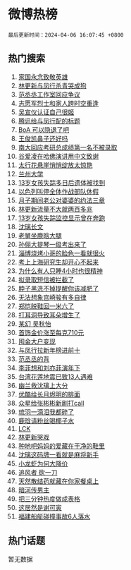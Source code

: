 # 微博热榜

`最后更新时间：2024-04-06 16:07:45 +0800`

## 热门搜索

1. [家国永念致敬英雄](https://m.weibo.cn/search?containerid=100103type%3D1%26t%3D10%26q%3D%23%E5%AE%B6%E5%9B%BD%E6%B0%B8%E5%BF%B5%E8%87%B4%E6%95%AC%E8%8B%B1%E9%9B%84%23&stream_entry_id=51&isnewpage=1&extparam=seat%3D1%26pos%3D0%26cate%3D10103%26q%3D%2523%25E5%25AE%25B6%25E5%259B%25BD%25E6%25B0%25B8%25E5%25BF%25B5%25E8%2587%25B4%25E6%2595%25AC%25E8%258B%25B1%25E9%259B%2584%2523%26dgr%3D0%26c_type%3D51%26filter_type%3Drealtimehot%26stream_entry_id%3D51%26display_time%3D1712390864%26pre_seqid%3D171239086417203012157)
1. [林更新与凤行杀青哭成狗](https://m.weibo.cn/search?containerid=100103type%3D1%26t%3D10%26q%3D%23%E6%9E%97%E6%9B%B4%E6%96%B0%E4%B8%8E%E5%87%A4%E8%A1%8C%E6%9D%80%E9%9D%92%E5%93%AD%E6%88%90%E7%8B%97%23&stream_entry_id=31&isnewpage=1&extparam=seat%3D1%26pos%3D0%26flag%3D1%26band_rank%3D1%26realpos%3D1%26dgr%3D0%26filter_type%3Drealtimehot%26c_type%3D31%26stream_entry_id%3D31%26cate%3D5001%26q%3D%2523%25E6%259E%2597%25E6%259B%25B4%25E6%2596%25B0%25E4%25B8%258E%25E5%2587%25A4%25E8%25A1%258C%25E6%259D%2580%25E9%259D%2592%25E5%2593%25AD%25E6%2588%2590%25E7%258B%2597%2523%26lcate%3D5001%26display_time%3D1712390864%26pre_seqid%3D171239086417203012157)
1. [范丞丞工作室回应争议](https://m.weibo.cn/search?containerid=100103type%3D1%26t%3D10%26q%3D%E8%8C%83%E4%B8%9E%E4%B8%9E%E5%B7%A5%E4%BD%9C%E5%AE%A4%E5%9B%9E%E5%BA%94%E4%BA%89%E8%AE%AE&stream_entry_id=31&isnewpage=1&extparam=seat%3D1%26pos%3D1%26flag%3D1%26band_rank%3D2%26realpos%3D2%26dgr%3D0%26filter_type%3Drealtimehot%26c_type%3D31%26stream_entry_id%3D31%26cate%3D5001%26q%3D%25E8%258C%2583%25E4%25B8%259E%25E4%25B8%259E%25E5%25B7%25A5%25E4%25BD%259C%25E5%25AE%25A4%25E5%259B%259E%25E5%25BA%2594%25E4%25BA%2589%25E8%25AE%25AE%26lcate%3D5001%26display_time%3D1712390864%26pre_seqid%3D171239086417203012157)
1. [志愿军烈士和家人跨时空重逢](https://m.weibo.cn/search?containerid=100103type%3D1%26t%3D10%26q%3D%23%E5%BF%97%E6%84%BF%E5%86%9B%E7%83%88%E5%A3%AB%E5%92%8C%E5%AE%B6%E4%BA%BA%E8%B7%A8%E6%97%B6%E7%A9%BA%E9%87%8D%E9%80%A2%23&stream_entry_id=31&isnewpage=1&extparam=seat%3D1%26pos%3D2%26flag%3D0%26band_rank%3D3%26realpos%3D3%26dgr%3D0%26filter_type%3Drealtimehot%26c_type%3D31%26stream_entry_id%3D31%26cate%3D5001%26q%3D%2523%25E5%25BF%2597%25E6%2584%25BF%25E5%2586%259B%25E7%2583%2588%25E5%25A3%25AB%25E5%2592%258C%25E5%25AE%25B6%25E4%25BA%25BA%25E8%25B7%25A8%25E6%2597%25B6%25E7%25A9%25BA%25E9%2587%258D%25E9%2580%25A2%2523%26lcate%3D5001%26display_time%3D1712390864%26pre_seqid%3D171239086417203012157)
1. [吴宣仪认证自己很姬](https://m.weibo.cn/search?containerid=100103type%3D1%26t%3D10%26q%3D%E5%90%B4%E5%AE%A3%E4%BB%AA%E8%AE%A4%E8%AF%81%E8%87%AA%E5%B7%B1%E5%BE%88%E5%A7%AC&stream_entry_id=31&isnewpage=1&extparam=seat%3D1%26pos%3D3%26flag%3D2%26band_rank%3D4%26realpos%3D4%26dgr%3D0%26filter_type%3Drealtimehot%26c_type%3D31%26stream_entry_id%3D31%26cate%3D5001%26q%3D%25E5%2590%25B4%25E5%25AE%25A3%25E4%25BB%25AA%25E8%25AE%25A4%25E8%25AF%2581%25E8%2587%25AA%25E5%25B7%25B1%25E5%25BE%2588%25E5%25A7%25AC%26lcate%3D5001%26display_time%3D1712390864%26pre_seqid%3D171239086417203012157)
1. [腾讯给与凤行配的标题](https://m.weibo.cn/search?containerid=100103type%3D1%26t%3D10%26q%3D%23%E8%85%BE%E8%AE%AF%E7%BB%99%E4%B8%8E%E5%87%A4%E8%A1%8C%E9%85%8D%E7%9A%84%E6%A0%87%E9%A2%98%23&stream_entry_id=31&isnewpage=1&extparam=seat%3D1%26pos%3D4%26flag%3D0%26band_rank%3D5%26realpos%3D5%26dgr%3D0%26filter_type%3Drealtimehot%26c_type%3D31%26stream_entry_id%3D31%26cate%3D5001%26q%3D%2523%25E8%2585%25BE%25E8%25AE%25AF%25E7%25BB%2599%25E4%25B8%258E%25E5%2587%25A4%25E8%25A1%258C%25E9%2585%258D%25E7%259A%2584%25E6%25A0%2587%25E9%25A2%2598%2523%26lcate%3D5001%26display_time%3D1712390864%26pre_seqid%3D171239086417203012157)
1. [BoA 可以隐退了吧](https://m.weibo.cn/search?containerid=100103type%3D1%26t%3D10%26q%3DBoA+%E5%8F%AF%E4%BB%A5%E9%9A%90%E9%80%80%E4%BA%86%E5%90%A7&stream_entry_id=31&isnewpage=1&extparam=seat%3D1%26pos%3D5%26flag%3D0%26band_rank%3D6%26realpos%3D6%26dgr%3D0%26filter_type%3Drealtimehot%26c_type%3D31%26stream_entry_id%3D31%26cate%3D5001%26q%3DBoA%2520%25E5%258F%25AF%25E4%25BB%25A5%25E9%259A%2590%25E9%2580%2580%25E4%25BA%2586%25E5%2590%25A7%26lcate%3D5001%26display_time%3D1712390864%26pre_seqid%3D171239086417203012157)
1. [王俊凯鼻子还好吗](https://m.weibo.cn/search?containerid=100103type%3D1%26t%3D10%26q%3D%23%E7%8E%8B%E4%BF%8A%E5%87%AF%E9%BC%BB%E5%AD%90%E8%BF%98%E5%A5%BD%E5%90%97%23&stream_entry_id=31&isnewpage=1&extparam=seat%3D1%26pos%3D6%26flag%3D1%26band_rank%3D7%26realpos%3D7%26dgr%3D0%26filter_type%3Drealtimehot%26c_type%3D31%26stream_entry_id%3D31%26cate%3D5001%26q%3D%2523%25E7%258E%258B%25E4%25BF%258A%25E5%2587%25AF%25E9%25BC%25BB%25E5%25AD%2590%25E8%25BF%2598%25E5%25A5%25BD%25E5%2590%2597%2523%26lcate%3D5001%26display_time%3D1712390864%26pre_seqid%3D171239086417203012157)
1. [南大回应考研总成绩第一名不被录取](https://m.weibo.cn/search?containerid=100103type%3D1%26t%3D10%26q%3D%23%E5%8D%97%E5%A4%A7%E5%9B%9E%E5%BA%94%E8%80%83%E7%A0%94%E6%80%BB%E6%88%90%E7%BB%A9%E7%AC%AC%E4%B8%80%E5%90%8D%E4%B8%8D%E8%A2%AB%E5%BD%95%E5%8F%96%23&stream_entry_id=31&isnewpage=1&extparam=seat%3D1%26pos%3D7%26flag%3D2%26band_rank%3D8%26realpos%3D8%26dgr%3D0%26filter_type%3Drealtimehot%26c_type%3D31%26stream_entry_id%3D31%26cate%3D5001%26q%3D%2523%25E5%258D%2597%25E5%25A4%25A7%25E5%259B%259E%25E5%25BA%2594%25E8%2580%2583%25E7%25A0%2594%25E6%2580%25BB%25E6%2588%2590%25E7%25BB%25A9%25E7%25AC%25AC%25E4%25B8%2580%25E5%2590%258D%25E4%25B8%258D%25E8%25A2%25AB%25E5%25BD%2595%25E5%258F%2596%2523%26lcate%3D5001%26display_time%3D1712390864%26pre_seqid%3D171239086417203012157)
1. [谷爱凌在哈佛演讲用中文致谢](https://m.weibo.cn/search?containerid=100103type%3D1%26t%3D10%26q%3D%23%E8%B0%B7%E7%88%B1%E5%87%8C%E5%9C%A8%E5%93%88%E4%BD%9B%E6%BC%94%E8%AE%B2%E7%94%A8%E4%B8%AD%E6%96%87%E8%87%B4%E8%B0%A2%23&stream_entry_id=31&isnewpage=1&extparam=seat%3D1%26pos%3D8%26flag%3D0%26band_rank%3D9%26realpos%3D9%26dgr%3D0%26filter_type%3Drealtimehot%26c_type%3D31%26stream_entry_id%3D31%26cate%3D5001%26q%3D%2523%25E8%25B0%25B7%25E7%2588%25B1%25E5%2587%258C%25E5%259C%25A8%25E5%2593%2588%25E4%25BD%259B%25E6%25BC%2594%25E8%25AE%25B2%25E7%2594%25A8%25E4%25B8%25AD%25E6%2596%2587%25E8%2587%25B4%25E8%25B0%25A2%2523%26lcate%3D5001%26display_time%3D1712390864%26pre_seqid%3D171239086417203012157)
1. [太行花悬崖悄悄绽放太惊艳](https://m.weibo.cn/search?containerid=100103type%3D1%26t%3D10%26q%3D%23%E5%A4%AA%E8%A1%8C%E8%8A%B1%E6%82%AC%E5%B4%96%E6%82%84%E6%82%84%E7%BB%BD%E6%94%BE%E5%A4%AA%E6%83%8A%E8%89%B3%23&stream_entry_id=31&isnewpage=1&extparam=seat%3D1%26pos%3D9%26flag%3D32768%26band_rank%3D10%26realpos%3D10%26dgr%3D0%26filter_type%3Drealtimehot%26c_type%3D31%26stream_entry_id%3D31%26cate%3D5001%26q%3D%2523%25E5%25A4%25AA%25E8%25A1%258C%25E8%258A%25B1%25E6%2582%25AC%25E5%25B4%2596%25E6%2582%2584%25E6%2582%2584%25E7%25BB%25BD%25E6%2594%25BE%25E5%25A4%25AA%25E6%2583%258A%25E8%2589%25B3%2523%26lcate%3D5001%26display_time%3D1712390864%26pre_seqid%3D171239086417203012157)
1. [兰州大学](https://m.weibo.cn/search?containerid=100103type%3D1%26t%3D10%26q%3D%E5%85%B0%E5%B7%9E%E5%A4%A7%E5%AD%A6&stream_entry_id=31&isnewpage=1&extparam=seat%3D1%26pos%3D10%26flag%3D2%26band_rank%3D11%26realpos%3D11%26dgr%3D0%26filter_type%3Drealtimehot%26c_type%3D31%26stream_entry_id%3D31%26cate%3D5001%26q%3D%25E5%2585%25B0%25E5%25B7%259E%25E5%25A4%25A7%25E5%25AD%25A6%26lcate%3D5001%26display_time%3D1712390864%26pre_seqid%3D171239086417203012157)
1. [13岁女孩失踪多日后遗体被找到](https://m.weibo.cn/search?containerid=100103type%3D1%26t%3D10%26q%3D%2313%E5%B2%81%E5%A5%B3%E5%AD%A9%E5%A4%B1%E8%B8%AA%E5%A4%9A%E6%97%A5%E5%90%8E%E9%81%97%E4%BD%93%E8%A2%AB%E6%89%BE%E5%88%B0%23&stream_entry_id=31&isnewpage=1&extparam=seat%3D1%26pos%3D11%26flag%3D2%26band_rank%3D12%26realpos%3D12%26dgr%3D0%26filter_type%3Drealtimehot%26c_type%3D31%26stream_entry_id%3D31%26cate%3D5001%26q%3D%252313%25E5%25B2%2581%25E5%25A5%25B3%25E5%25AD%25A9%25E5%25A4%25B1%25E8%25B8%25AA%25E5%25A4%259A%25E6%2597%25A5%25E5%2590%258E%25E9%2581%2597%25E4%25BD%2593%25E8%25A2%25AB%25E6%2589%25BE%25E5%2588%25B0%2523%26lcate%3D5001%26display_time%3D1712390864%26pre_seqid%3D171239086417203012157)
1. [以色列叫停全体作战部队休假](https://m.weibo.cn/search?containerid=100103type%3D1%26t%3D10%26q%3D%23%E4%BB%A5%E8%89%B2%E5%88%97%E5%8F%AB%E5%81%9C%E5%85%A8%E4%BD%93%E4%BD%9C%E6%88%98%E9%83%A8%E9%98%9F%E4%BC%91%E5%81%87%23&stream_entry_id=31&isnewpage=1&extparam=seat%3D1%26pos%3D12%26flag%3D0%26band_rank%3D13%26realpos%3D13%26dgr%3D0%26filter_type%3Drealtimehot%26c_type%3D31%26stream_entry_id%3D31%26cate%3D5001%26q%3D%2523%25E4%25BB%25A5%25E8%2589%25B2%25E5%2588%2597%25E5%258F%25AB%25E5%2581%259C%25E5%2585%25A8%25E4%25BD%2593%25E4%25BD%259C%25E6%2588%2598%25E9%2583%25A8%25E9%2598%259F%25E4%25BC%2591%25E5%2581%2587%2523%26lcate%3D5001%26display_time%3D1712390864%26pre_seqid%3D171239086417203012157)
1. [月子期间老公对婆婆的约法三章](https://m.weibo.cn/search?containerid=100103type%3D1%26t%3D10%26q%3D%23%E6%9C%88%E5%AD%90%E6%9C%9F%E9%97%B4%E8%80%81%E5%85%AC%E5%AF%B9%E5%A9%86%E5%A9%86%E7%9A%84%E7%BA%A6%E6%B3%95%E4%B8%89%E7%AB%A0%23&stream_entry_id=31&isnewpage=1&extparam=seat%3D1%26pos%3D13%26flag%3D1%26band_rank%3D14%26realpos%3D14%26dgr%3D0%26filter_type%3Drealtimehot%26c_type%3D31%26stream_entry_id%3D31%26cate%3D5001%26q%3D%2523%25E6%259C%2588%25E5%25AD%2590%25E6%259C%259F%25E9%2597%25B4%25E8%2580%2581%25E5%2585%25AC%25E5%25AF%25B9%25E5%25A9%2586%25E5%25A9%2586%25E7%259A%2584%25E7%25BA%25A6%25E6%25B3%2595%25E4%25B8%2589%25E7%25AB%25A0%2523%26lcate%3D5001%26display_time%3D1712390864%26pre_seqid%3D171239086417203012157)
1. [林更新流量不大就两百多兆](https://m.weibo.cn/search?containerid=100103type%3D1%26t%3D10%26q%3D%23%E6%9E%97%E6%9B%B4%E6%96%B0%E6%B5%81%E9%87%8F%E4%B8%8D%E5%A4%A7%E5%B0%B1%E4%B8%A4%E7%99%BE%E5%A4%9A%E5%85%86%23&stream_entry_id=31&isnewpage=1&extparam=seat%3D1%26pos%3D14%26flag%3D2%26band_rank%3D15%26realpos%3D15%26dgr%3D0%26filter_type%3Drealtimehot%26c_type%3D31%26stream_entry_id%3D31%26cate%3D5001%26q%3D%2523%25E6%259E%2597%25E6%259B%25B4%25E6%2596%25B0%25E6%25B5%2581%25E9%2587%258F%25E4%25B8%258D%25E5%25A4%25A7%25E5%25B0%25B1%25E4%25B8%25A4%25E7%2599%25BE%25E5%25A4%259A%25E5%2585%2586%2523%26lcate%3D5001%26display_time%3D1712390864%26pre_seqid%3D171239086417203012157)
1. [13岁女孩失踪监控显示曾在奔跑](https://m.weibo.cn/search?containerid=100103type%3D1%26t%3D10%26q%3D%2313%E5%B2%81%E5%A5%B3%E5%AD%A9%E5%A4%B1%E8%B8%AA%E7%9B%91%E6%8E%A7%E6%98%BE%E7%A4%BA%E6%9B%BE%E5%9C%A8%E5%A5%94%E8%B7%91%23&stream_entry_id=31&isnewpage=1&extparam=seat%3D1%26pos%3D15%26flag%3D1%26band_rank%3D16%26realpos%3D16%26dgr%3D0%26filter_type%3Drealtimehot%26c_type%3D31%26stream_entry_id%3D31%26cate%3D5001%26q%3D%252313%25E5%25B2%2581%25E5%25A5%25B3%25E5%25AD%25A9%25E5%25A4%25B1%25E8%25B8%25AA%25E7%259B%2591%25E6%258E%25A7%25E6%2598%25BE%25E7%25A4%25BA%25E6%259B%25BE%25E5%259C%25A8%25E5%25A5%2594%25E8%25B7%2591%2523%26lcate%3D5001%26display_time%3D1712390864%26pre_seqid%3D171239086417203012157)
1. [沈璃长文](https://m.weibo.cn/search?containerid=100103type%3D1%26t%3D10%26q%3D%23%E6%B2%88%E7%92%83%E9%95%BF%E6%96%87%23&stream_entry_id=31&isnewpage=1&extparam=seat%3D1%26pos%3D16%26flag%3D1%26band_rank%3D17%26realpos%3D17%26dgr%3D0%26filter_type%3Drealtimehot%26c_type%3D31%26stream_entry_id%3D31%26cate%3D5001%26q%3D%2523%25E6%25B2%2588%25E7%2592%2583%25E9%2595%25BF%25E6%2596%2587%2523%26lcate%3D5001%26display_time%3D1712390864%26pre_seqid%3D171239086417203012157)
1. [老舅坐鹿晗大腿](https://m.weibo.cn/search?containerid=100103type%3D1%26t%3D10%26q%3D%23%E8%80%81%E8%88%85%E5%9D%90%E9%B9%BF%E6%99%97%E5%A4%A7%E8%85%BF%23&stream_entry_id=31&isnewpage=1&extparam=seat%3D1%26pos%3D17%26flag%3D0%26band_rank%3D18%26realpos%3D18%26dgr%3D0%26filter_type%3Drealtimehot%26c_type%3D31%26stream_entry_id%3D31%26cate%3D5001%26q%3D%2523%25E8%2580%2581%25E8%2588%2585%25E5%259D%2590%25E9%25B9%25BF%25E6%2599%2597%25E5%25A4%25A7%25E8%2585%25BF%2523%26lcate%3D5001%26display_time%3D1712390864%26pre_seqid%3D171239086417203012157)
1. [孙俪大提琴一级考出来了](https://m.weibo.cn/search?containerid=100103type%3D1%26t%3D10%26q%3D%23%E5%AD%99%E4%BF%AA%E5%A4%A7%E6%8F%90%E7%90%B4%E4%B8%80%E7%BA%A7%E8%80%83%E5%87%BA%E6%9D%A5%E4%BA%86%23&stream_entry_id=31&isnewpage=1&extparam=seat%3D1%26pos%3D18%26flag%3D2%26band_rank%3D19%26realpos%3D19%26dgr%3D0%26filter_type%3Drealtimehot%26c_type%3D31%26stream_entry_id%3D31%26cate%3D5001%26q%3D%2523%25E5%25AD%2599%25E4%25BF%25AA%25E5%25A4%25A7%25E6%258F%2590%25E7%2590%25B4%25E4%25B8%2580%25E7%25BA%25A7%25E8%2580%2583%25E5%2587%25BA%25E6%259D%25A5%25E4%25BA%2586%2523%26lcate%3D5001%26display_time%3D1712390864%26pre_seqid%3D171239086417203012157)
1. [淄博烧烤小哥的脸色一看就很火](https://m.weibo.cn/search?containerid=100103type%3D1%26t%3D10%26q%3D%23%E6%B7%84%E5%8D%9A%E7%83%A7%E7%83%A4%E5%B0%8F%E5%93%A5%E7%9A%84%E8%84%B8%E8%89%B2%E4%B8%80%E7%9C%8B%E5%B0%B1%E5%BE%88%E7%81%AB%23&stream_entry_id=31&isnewpage=1&extparam=seat%3D1%26pos%3D19%26flag%3D0%26band_rank%3D20%26realpos%3D20%26dgr%3D0%26filter_type%3Drealtimehot%26c_type%3D31%26stream_entry_id%3D31%26cate%3D5001%26q%3D%2523%25E6%25B7%2584%25E5%258D%259A%25E7%2583%25A7%25E7%2583%25A4%25E5%25B0%258F%25E5%2593%25A5%25E7%259A%2584%25E8%2584%25B8%25E8%2589%25B2%25E4%25B8%2580%25E7%259C%258B%25E5%25B0%25B1%25E5%25BE%2588%25E7%2581%25AB%2523%26lcate%3D5001%26display_time%3D1712390864%26pre_seqid%3D171239086417203012157)
1. [考上上海研究生却开心不起来](https://m.weibo.cn/search?containerid=100103type%3D1%26t%3D10%26q%3D%23%E8%80%83%E4%B8%8A%E4%B8%8A%E6%B5%B7%E7%A0%94%E7%A9%B6%E7%94%9F%E5%8D%B4%E5%BC%80%E5%BF%83%E4%B8%8D%E8%B5%B7%E6%9D%A5%23&stream_entry_id=31&isnewpage=1&extparam=seat%3D1%26pos%3D20%26flag%3D1%26band_rank%3D21%26realpos%3D21%26dgr%3D0%26filter_type%3Drealtimehot%26c_type%3D31%26stream_entry_id%3D31%26cate%3D5001%26q%3D%2523%25E8%2580%2583%25E4%25B8%258A%25E4%25B8%258A%25E6%25B5%25B7%25E7%25A0%2594%25E7%25A9%25B6%25E7%2594%259F%25E5%258D%25B4%25E5%25BC%2580%25E5%25BF%2583%25E4%25B8%258D%25E8%25B5%25B7%25E6%259D%25A5%2523%26lcate%3D5001%26display_time%3D1712390864%26pre_seqid%3D171239086417203012157)
1. [为什么有人只睡4小时也很精神](https://m.weibo.cn/search?containerid=100103type%3D1%26t%3D10%26q%3D%E4%B8%BA%E4%BB%80%E4%B9%88%E6%9C%89%E4%BA%BA%E5%8F%AA%E7%9D%A14%E5%B0%8F%E6%97%B6%E4%B9%9F%E5%BE%88%E7%B2%BE%E7%A5%9E&stream_entry_id=31&isnewpage=1&extparam=seat%3D1%26pos%3D21%26flag%3D1%26band_rank%3D22%26realpos%3D22%26dgr%3D0%26filter_type%3Drealtimehot%26c_type%3D31%26stream_entry_id%3D31%26cate%3D5001%26q%3D%25E4%25B8%25BA%25E4%25BB%2580%25E4%25B9%2588%25E6%259C%2589%25E4%25BA%25BA%25E5%258F%25AA%25E7%259D%25A14%25E5%25B0%258F%25E6%2597%25B6%25E4%25B9%259F%25E5%25BE%2588%25E7%25B2%25BE%25E7%25A5%259E%26lcate%3D5001%26display_time%3D1712390864%26pre_seqid%3D171239086417203012157)
1. [拟录取短信被拦截了](https://m.weibo.cn/search?containerid=100103type%3D1%26t%3D10%26q%3D%23%E6%8B%9F%E5%BD%95%E5%8F%96%E7%9F%AD%E4%BF%A1%E8%A2%AB%E6%8B%A6%E6%88%AA%E4%BA%86%23&stream_entry_id=31&isnewpage=1&extparam=seat%3D1%26pos%3D22%26flag%3D0%26band_rank%3D23%26realpos%3D23%26dgr%3D0%26filter_type%3Drealtimehot%26c_type%3D31%26stream_entry_id%3D31%26cate%3D5001%26q%3D%2523%25E6%258B%259F%25E5%25BD%2595%25E5%258F%2596%25E7%259F%25AD%25E4%25BF%25A1%25E8%25A2%25AB%25E6%258B%25A6%25E6%2588%25AA%25E4%25BA%2586%2523%26lcate%3D5001%26display_time%3D1712390864%26pre_seqid%3D171239086417203012157)
1. [脖子黑洗不掉提醒你该减肥了](https://m.weibo.cn/search?containerid=100103type%3D1%26t%3D10%26q%3D%23%E8%84%96%E5%AD%90%E9%BB%91%E6%B4%97%E4%B8%8D%E6%8E%89%E6%8F%90%E9%86%92%E4%BD%A0%E8%AF%A5%E5%87%8F%E8%82%A5%E4%BA%86%23&stream_entry_id=31&isnewpage=1&extparam=seat%3D1%26pos%3D23%26flag%3D1%26band_rank%3D24%26realpos%3D24%26dgr%3D0%26filter_type%3Drealtimehot%26c_type%3D31%26stream_entry_id%3D31%26cate%3D5001%26q%3D%2523%25E8%2584%2596%25E5%25AD%2590%25E9%25BB%2591%25E6%25B4%2597%25E4%25B8%258D%25E6%258E%2589%25E6%258F%2590%25E9%2586%2592%25E4%25BD%25A0%25E8%25AF%25A5%25E5%2587%258F%25E8%2582%25A5%25E4%25BA%2586%2523%26lcate%3D5001%26display_time%3D1712390864%26pre_seqid%3D171239086417203012157)
1. [无法想象宫崎骏有多自律](https://m.weibo.cn/search?containerid=100103type%3D1%26t%3D10%26q%3D%23%E6%97%A0%E6%B3%95%E6%83%B3%E8%B1%A1%E5%AE%AB%E5%B4%8E%E9%AA%8F%E6%9C%89%E5%A4%9A%E8%87%AA%E5%BE%8B%23&stream_entry_id=31&isnewpage=1&extparam=seat%3D1%26pos%3D24%26flag%3D1%26band_rank%3D25%26realpos%3D25%26dgr%3D0%26filter_type%3Drealtimehot%26c_type%3D31%26stream_entry_id%3D31%26cate%3D5001%26q%3D%2523%25E6%2597%25A0%25E6%25B3%2595%25E6%2583%25B3%25E8%25B1%25A1%25E5%25AE%25AB%25E5%25B4%258E%25E9%25AA%258F%25E6%259C%2589%25E5%25A4%259A%25E8%2587%25AA%25E5%25BE%258B%2523%26lcate%3D5001%26display_time%3D1712390864%26pre_seqid%3D171239086417203012157)
1. [郑恺脱鞋回一米六了](https://m.weibo.cn/search?containerid=100103type%3D1%26t%3D10%26q%3D%23%E9%83%91%E6%81%BA%E8%84%B1%E9%9E%8B%E5%9B%9E%E4%B8%80%E7%B1%B3%E5%85%AD%E4%BA%86%23&stream_entry_id=31&isnewpage=1&extparam=seat%3D1%26pos%3D25%26flag%3D1%26band_rank%3D26%26realpos%3D26%26dgr%3D0%26filter_type%3Drealtimehot%26c_type%3D31%26stream_entry_id%3D31%26cate%3D5001%26q%3D%2523%25E9%2583%2591%25E6%2581%25BA%25E8%2584%25B1%25E9%259E%258B%25E5%259B%259E%25E4%25B8%2580%25E7%25B1%25B3%25E5%2585%25AD%25E4%25BA%2586%2523%26lcate%3D5001%26display_time%3D1712390864%26pre_seqid%3D171239086417203012157)
1. [打耳洞导致耳朵增生了](https://m.weibo.cn/search?containerid=100103type%3D1%26t%3D10%26q%3D%E6%89%93%E8%80%B3%E6%B4%9E%E5%AF%BC%E8%87%B4%E8%80%B3%E6%9C%B5%E5%A2%9E%E7%94%9F%E4%BA%86&stream_entry_id=31&isnewpage=1&extparam=seat%3D1%26pos%3D26%26flag%3D0%26band_rank%3D27%26realpos%3D27%26dgr%3D0%26filter_type%3Drealtimehot%26c_type%3D31%26stream_entry_id%3D31%26cate%3D5001%26q%3D%25E6%2589%2593%25E8%2580%25B3%25E6%25B4%259E%25E5%25AF%25BC%25E8%2587%25B4%25E8%2580%25B3%25E6%259C%25B5%25E5%25A2%259E%25E7%2594%259F%25E4%25BA%2586%26lcate%3D5001%26display_time%3D1712390864%26pre_seqid%3D171239086417203012157)
1. [某幻 吴秋怡](https://m.weibo.cn/search?containerid=100103type%3D1%26t%3D10%26q%3D%E6%9F%90%E5%B9%BB+%E5%90%B4%E7%A7%8B%E6%80%A1&stream_entry_id=31&isnewpage=1&extparam=seat%3D1%26pos%3D27%26flag%3D0%26band_rank%3D28%26realpos%3D28%26dgr%3D0%26filter_type%3Drealtimehot%26c_type%3D31%26stream_entry_id%3D31%26cate%3D5001%26q%3D%25E6%259F%2590%25E5%25B9%25BB%2520%25E5%2590%25B4%25E7%25A7%258B%25E6%2580%25A1%26lcate%3D5001%26display_time%3D1712390864%26pre_seqid%3D171239086417203012157)
1. [首饰金价涨至每克710元](https://m.weibo.cn/search?containerid=100103type%3D1%26t%3D10%26q%3D%23%E9%A6%96%E9%A5%B0%E9%87%91%E4%BB%B7%E6%B6%A8%E8%87%B3%E6%AF%8F%E5%85%8B710%E5%85%83%23&stream_entry_id=31&isnewpage=1&extparam=seat%3D1%26pos%3D28%26flag%3D0%26band_rank%3D29%26realpos%3D29%26dgr%3D0%26filter_type%3Drealtimehot%26c_type%3D31%26stream_entry_id%3D31%26cate%3D5001%26q%3D%2523%25E9%25A6%2596%25E9%25A5%25B0%25E9%2587%2591%25E4%25BB%25B7%25E6%25B6%25A8%25E8%2587%25B3%25E6%25AF%258F%25E5%2585%258B710%25E5%2585%2583%2523%26lcate%3D5001%26display_time%3D1712390864%26pre_seqid%3D171239086417203012157)
1. [囤金大户变现](https://m.weibo.cn/search?containerid=100103type%3D1%26t%3D10%26q%3D%23%E5%9B%A4%E9%87%91%E5%A4%A7%E6%88%B7%E5%8F%98%E7%8E%B0%23&stream_entry_id=31&isnewpage=1&extparam=seat%3D1%26pos%3D29%26flag%3D0%26band_rank%3D30%26realpos%3D30%26dgr%3D0%26filter_type%3Drealtimehot%26c_type%3D31%26stream_entry_id%3D31%26cate%3D5001%26q%3D%2523%25E5%259B%25A4%25E9%2587%2591%25E5%25A4%25A7%25E6%2588%25B7%25E5%258F%2598%25E7%258E%25B0%2523%26lcate%3D5001%26display_time%3D1712390864%26pre_seqid%3D171239086417203012157)
1. [与凤行拉新年榜进前十](https://m.weibo.cn/search?containerid=100103type%3D1%26t%3D10%26q%3D%23%E4%B8%8E%E5%87%A4%E8%A1%8C%E6%8B%89%E6%96%B0%E5%B9%B4%E6%A6%9C%E8%BF%9B%E5%89%8D%E5%8D%81%23&stream_entry_id=31&isnewpage=1&extparam=seat%3D1%26pos%3D30%26flag%3D0%26band_rank%3D31%26realpos%3D31%26dgr%3D0%26filter_type%3Drealtimehot%26c_type%3D31%26stream_entry_id%3D31%26cate%3D5001%26q%3D%2523%25E4%25B8%258E%25E5%2587%25A4%25E8%25A1%258C%25E6%258B%2589%25E6%2596%25B0%25E5%25B9%25B4%25E6%25A6%259C%25E8%25BF%259B%25E5%2589%258D%25E5%258D%2581%2523%26lcate%3D5001%26display_time%3D1712390864%26pre_seqid%3D171239086417203012157)
1. [范丞丞的背](https://m.weibo.cn/search?containerid=100103type%3D1%26t%3D10%26q%3D%23%E8%8C%83%E4%B8%9E%E4%B8%9E%E7%9A%84%E8%83%8C%23&stream_entry_id=31&isnewpage=1&extparam=seat%3D1%26pos%3D31%26flag%3D0%26band_rank%3D32%26realpos%3D32%26dgr%3D0%26filter_type%3Drealtimehot%26c_type%3D31%26stream_entry_id%3D31%26cate%3D5001%26q%3D%2523%25E8%258C%2583%25E4%25B8%259E%25E4%25B8%259E%25E7%259A%2584%25E8%2583%258C%2523%26lcate%3D5001%26display_time%3D1712390864%26pre_seqid%3D171239086417203012157)
1. [李菲想和刘亦菲演年下](https://m.weibo.cn/search?containerid=100103type%3D1%26t%3D10%26q%3D%23%E6%9D%8E%E8%8F%B2%E6%83%B3%E5%92%8C%E5%88%98%E4%BA%A6%E8%8F%B2%E6%BC%94%E5%B9%B4%E4%B8%8B%23&stream_entry_id=31&isnewpage=1&extparam=seat%3D1%26pos%3D32%26flag%3D0%26band_rank%3D33%26realpos%3D33%26dgr%3D0%26filter_type%3Drealtimehot%26c_type%3D31%26stream_entry_id%3D31%26cate%3D5001%26q%3D%2523%25E6%259D%258E%25E8%258F%25B2%25E6%2583%25B3%25E5%2592%258C%25E5%2588%2598%25E4%25BA%25A6%25E8%258F%25B2%25E6%25BC%2594%25E5%25B9%25B4%25E4%25B8%258B%2523%26lcate%3D5001%26display_time%3D1712390864%26pre_seqid%3D171239086417203012157)
1. [台湾花莲地震已致13人遇难](https://m.weibo.cn/search?containerid=100103type%3D1%26t%3D10%26q%3D%23%E5%8F%B0%E6%B9%BE%E8%8A%B1%E8%8E%B2%E5%9C%B0%E9%9C%87%E5%B7%B2%E8%87%B413%E4%BA%BA%E9%81%87%E9%9A%BE%23&stream_entry_id=31&isnewpage=1&extparam=seat%3D1%26pos%3D33%26flag%3D1%26band_rank%3D34%26realpos%3D34%26dgr%3D0%26filter_type%3Drealtimehot%26c_type%3D31%26stream_entry_id%3D31%26cate%3D5001%26q%3D%2523%25E5%258F%25B0%25E6%25B9%25BE%25E8%258A%25B1%25E8%258E%25B2%25E5%259C%25B0%25E9%259C%2587%25E5%25B7%25B2%25E8%2587%25B413%25E4%25BA%25BA%25E9%2581%2587%25E9%259A%25BE%2523%26lcate%3D5001%26display_time%3D1712390864%26pre_seqid%3D171239086417203012157)
1. [幽兰救沈璃上大分](https://m.weibo.cn/search?containerid=100103type%3D1%26t%3D10%26q%3D%E5%B9%BD%E5%85%B0%E6%95%91%E6%B2%88%E7%92%83%E4%B8%8A%E5%A4%A7%E5%88%86&stream_entry_id=31&isnewpage=1&extparam=seat%3D1%26pos%3D34%26flag%3D1%26band_rank%3D35%26realpos%3D35%26dgr%3D0%26filter_type%3Drealtimehot%26c_type%3D31%26stream_entry_id%3D31%26cate%3D5001%26q%3D%25E5%25B9%25BD%25E5%2585%25B0%25E6%2595%2591%25E6%25B2%2588%25E7%2592%2583%25E4%25B8%258A%25E5%25A4%25A7%25E5%2588%2586%26lcate%3D5001%26display_time%3D1712390864%26pre_seqid%3D171239086417203012157)
1. [优酷给长月烬明的排面](https://m.weibo.cn/search?containerid=100103type%3D1%26t%3D10%26q%3D%23%E4%BC%98%E9%85%B7%E7%BB%99%E9%95%BF%E6%9C%88%E7%83%AC%E6%98%8E%E7%9A%84%E6%8E%92%E9%9D%A2%23&stream_entry_id=31&isnewpage=1&extparam=seat%3D1%26pos%3D35%26flag%3D0%26band_rank%3D36%26realpos%3D36%26dgr%3D0%26filter_type%3Drealtimehot%26c_type%3D31%26stream_entry_id%3D31%26cate%3D5001%26q%3D%2523%25E4%25BC%2598%25E9%2585%25B7%25E7%25BB%2599%25E9%2595%25BF%25E6%259C%2588%25E7%2583%25AC%25E6%2598%258E%25E7%259A%2584%25E6%258E%2592%25E9%259D%25A2%2523%26lcate%3D5001%26display_time%3D1712390864%26pre_seqid%3D171239086417203012157)
1. [众星给张彬彬新剧打call](https://m.weibo.cn/search?containerid=100103type%3D1%26t%3D10%26q%3D%23%E4%BC%97%E6%98%9F%E7%BB%99%E5%BC%A0%E5%BD%AC%E5%BD%AC%E6%96%B0%E5%89%A7%E6%89%93call%23&stream_entry_id=31&isnewpage=1&extparam=seat%3D1%26pos%3D36%26flag%3D1%26band_rank%3D37%26realpos%3D37%26dgr%3D0%26filter_type%3Drealtimehot%26c_type%3D31%26stream_entry_id%3D31%26cate%3D5001%26q%3D%2523%25E4%25BC%2597%25E6%2598%259F%25E7%25BB%2599%25E5%25BC%25A0%25E5%25BD%25AC%25E5%25BD%25AC%25E6%2596%25B0%25E5%2589%25A7%25E6%2589%2593call%2523%26lcate%3D5001%26display_time%3D1712390864%26pre_seqid%3D171239086417203012157)
1. [琉羽一滴泪我都碎了](https://m.weibo.cn/search?containerid=100103type%3D1%26t%3D10%26q%3D%E7%90%89%E7%BE%BD%E4%B8%80%E6%BB%B4%E6%B3%AA%E6%88%91%E9%83%BD%E7%A2%8E%E4%BA%86&stream_entry_id=31&isnewpage=1&extparam=seat%3D1%26pos%3D37%26flag%3D1%26band_rank%3D38%26realpos%3D38%26dgr%3D0%26filter_type%3Drealtimehot%26c_type%3D31%26stream_entry_id%3D31%26cate%3D5001%26q%3D%25E7%2590%2589%25E7%25BE%25BD%25E4%25B8%2580%25E6%25BB%25B4%25E6%25B3%25AA%25E6%2588%2591%25E9%2583%25BD%25E7%25A2%258E%25E4%25BA%2586%26lcate%3D5001%26display_time%3D1712390864%26pre_seqid%3D171239086417203012157)
1. [鹿晗请粉丝喝椰子水](https://m.weibo.cn/search?containerid=100103type%3D1%26t%3D10%26q%3D%23%E9%B9%BF%E6%99%97%E8%AF%B7%E7%B2%89%E4%B8%9D%E5%96%9D%E6%A4%B0%E5%AD%90%E6%B0%B4%23&stream_entry_id=31&isnewpage=1&extparam=seat%3D1%26pos%3D38%26flag%3D0%26band_rank%3D39%26realpos%3D39%26dgr%3D0%26filter_type%3Drealtimehot%26c_type%3D31%26stream_entry_id%3D31%26cate%3D5001%26q%3D%2523%25E9%25B9%25BF%25E6%2599%2597%25E8%25AF%25B7%25E7%25B2%2589%25E4%25B8%259D%25E5%2596%259D%25E6%25A4%25B0%25E5%25AD%2590%25E6%25B0%25B4%2523%26lcate%3D5001%26display_time%3D1712390864%26pre_seqid%3D171239086417203012157)
1. [LCK](https://m.weibo.cn/search?containerid=100103type%3D1%26t%3D10%26q%3DLCK&stream_entry_id=31&isnewpage=1&extparam=seat%3D1%26pos%3D39%26flag%3D1%26band_rank%3D40%26realpos%3D40%26dgr%3D0%26filter_type%3Drealtimehot%26c_type%3D31%26stream_entry_id%3D31%26cate%3D5001%26q%3DLCK%26lcate%3D5001%26display_time%3D1712390864%26pre_seqid%3D171239086417203012157)
1. [林更新哭戏](https://m.weibo.cn/search?containerid=100103type%3D1%26t%3D10%26q%3D%E6%9E%97%E6%9B%B4%E6%96%B0%E5%93%AD%E6%88%8F&stream_entry_id=31&isnewpage=1&extparam=seat%3D1%26pos%3D40%26flag%3D0%26band_rank%3D41%26realpos%3D41%26dgr%3D0%26filter_type%3Drealtimehot%26c_type%3D31%26stream_entry_id%3D31%26cate%3D5001%26q%3D%25E6%259E%2597%25E6%259B%25B4%25E6%2596%25B0%25E5%2593%25AD%25E6%2588%258F%26lcate%3D5001%26display_time%3D1712390864%26pre_seqid%3D171239086417203012157)
1. [种地吧妈妈的爱藏在干净的鞋里](https://m.weibo.cn/search?containerid=100103type%3D1%26t%3D10%26q%3D%23%E7%A7%8D%E5%9C%B0%E5%90%A7%E5%A6%88%E5%A6%88%E7%9A%84%E7%88%B1%E8%97%8F%E5%9C%A8%E5%B9%B2%E5%87%80%E7%9A%84%E9%9E%8B%E9%87%8C%23&stream_entry_id=31&isnewpage=1&extparam=seat%3D1%26pos%3D41%26flag%3D1%26band_rank%3D42%26realpos%3D42%26dgr%3D0%26filter_type%3Drealtimehot%26c_type%3D31%26stream_entry_id%3D31%26cate%3D5001%26q%3D%2523%25E7%25A7%258D%25E5%259C%25B0%25E5%2590%25A7%25E5%25A6%2588%25E5%25A6%2588%25E7%259A%2584%25E7%2588%25B1%25E8%2597%258F%25E5%259C%25A8%25E5%25B9%25B2%25E5%2587%2580%25E7%259A%2584%25E9%259E%258B%25E9%2587%258C%2523%26lcate%3D5001%26display_time%3D1712390864%26pre_seqid%3D171239086417203012157)
1. [沈璃这码牌一看就是麻将新手](https://m.weibo.cn/search?containerid=100103type%3D1%26t%3D10%26q%3D%E6%B2%88%E7%92%83%E8%BF%99%E7%A0%81%E7%89%8C%E4%B8%80%E7%9C%8B%E5%B0%B1%E6%98%AF%E9%BA%BB%E5%B0%86%E6%96%B0%E6%89%8B&stream_entry_id=31&isnewpage=1&extparam=seat%3D1%26pos%3D42%26flag%3D1%26band_rank%3D43%26realpos%3D43%26dgr%3D0%26filter_type%3Drealtimehot%26c_type%3D31%26stream_entry_id%3D31%26cate%3D5001%26q%3D%25E6%25B2%2588%25E7%2592%2583%25E8%25BF%2599%25E7%25A0%2581%25E7%2589%258C%25E4%25B8%2580%25E7%259C%258B%25E5%25B0%25B1%25E6%2598%25AF%25E9%25BA%25BB%25E5%25B0%2586%25E6%2596%25B0%25E6%2589%258B%26lcate%3D5001%26display_time%3D1712390864%26pre_seqid%3D171239086417203012157)
1. [小龙虾为何大降价](https://m.weibo.cn/search?containerid=100103type%3D1%26t%3D10%26q%3D%23%E5%B0%8F%E9%BE%99%E8%99%BE%E4%B8%BA%E4%BD%95%E5%A4%A7%E9%99%8D%E4%BB%B7%23&stream_entry_id=31&isnewpage=1&extparam=seat%3D1%26pos%3D43%26flag%3D0%26band_rank%3D44%26realpos%3D44%26dgr%3D0%26filter_type%3Drealtimehot%26c_type%3D31%26stream_entry_id%3D31%26cate%3D5001%26q%3D%2523%25E5%25B0%258F%25E9%25BE%2599%25E8%2599%25BE%25E4%25B8%25BA%25E4%25BD%2595%25E5%25A4%25A7%25E9%2599%258D%25E4%25BB%25B7%2523%26lcate%3D5001%26display_time%3D1712390864%26pre_seqid%3D171239086417203012157)
1. [追风者 砍一刀](https://m.weibo.cn/search?containerid=100103type%3D1%26t%3D10%26q%3D%E8%BF%BD%E9%A3%8E%E8%80%85+%E7%A0%8D%E4%B8%80%E5%88%80&stream_entry_id=31&isnewpage=1&extparam=seat%3D1%26pos%3D44%26flag%3D0%26band_rank%3D45%26realpos%3D45%26dgr%3D0%26filter_type%3Drealtimehot%26c_type%3D31%26stream_entry_id%3D31%26cate%3D5001%26q%3D%25E8%25BF%25BD%25E9%25A3%258E%25E8%2580%2585%2520%25E7%25A0%258D%25E4%25B8%2580%25E5%2588%2580%26lcate%3D5001%26display_time%3D1712390864%26pre_seqid%3D171239086417203012157)
1. [天然散结药就藏在你家餐桌上](https://m.weibo.cn/search?containerid=100103type%3D1%26t%3D10%26q%3D%23%E5%A4%A9%E7%84%B6%E6%95%A3%E7%BB%93%E8%8D%AF%E5%B0%B1%E8%97%8F%E5%9C%A8%E4%BD%A0%E5%AE%B6%E9%A4%90%E6%A1%8C%E4%B8%8A%23&stream_entry_id=31&isnewpage=1&extparam=seat%3D1%26pos%3D45%26flag%3D0%26band_rank%3D46%26realpos%3D46%26dgr%3D0%26filter_type%3Drealtimehot%26c_type%3D31%26stream_entry_id%3D31%26cate%3D5001%26q%3D%2523%25E5%25A4%25A9%25E7%2584%25B6%25E6%2595%25A3%25E7%25BB%2593%25E8%258D%25AF%25E5%25B0%25B1%25E8%2597%258F%25E5%259C%25A8%25E4%25BD%25A0%25E5%25AE%25B6%25E9%25A4%2590%25E6%25A1%258C%25E4%25B8%258A%2523%26lcate%3D5001%26display_time%3D1712390864%26pre_seqid%3D171239086417203012157)
1. [暗河传男主](https://m.weibo.cn/search?containerid=100103type%3D1%26t%3D10%26q%3D%E6%9A%97%E6%B2%B3%E4%BC%A0%E7%94%B7%E4%B8%BB&stream_entry_id=31&isnewpage=1&extparam=seat%3D1%26pos%3D46%26flag%3D0%26band_rank%3D47%26realpos%3D47%26dgr%3D0%26filter_type%3Drealtimehot%26c_type%3D31%26stream_entry_id%3D31%26cate%3D5001%26q%3D%25E6%259A%2597%25E6%25B2%25B3%25E4%25BC%25A0%25E7%2594%25B7%25E4%25B8%25BB%26lcate%3D5001%26display_time%3D1712390864%26pre_seqid%3D171239086417203012157)
1. [把三分钟热度做成表格](https://m.weibo.cn/search?containerid=100103type%3D1%26t%3D10%26q%3D%23%E6%8A%8A%E4%B8%89%E5%88%86%E9%92%9F%E7%83%AD%E5%BA%A6%E5%81%9A%E6%88%90%E8%A1%A8%E6%A0%BC%23&stream_entry_id=31&isnewpage=1&extparam=seat%3D1%26pos%3D47%26flag%3D1%26band_rank%3D48%26realpos%3D48%26dgr%3D0%26filter_type%3Drealtimehot%26c_type%3D31%26stream_entry_id%3D31%26cate%3D5001%26q%3D%2523%25E6%258A%258A%25E4%25B8%2589%25E5%2588%2586%25E9%2592%259F%25E7%2583%25AD%25E5%25BA%25A6%25E5%2581%259A%25E6%2588%2590%25E8%25A1%25A8%25E6%25A0%25BC%2523%26lcate%3D5001%26display_time%3D1712390864%26pre_seqid%3D171239086417203012157)
1. [这居然是谢可寅](https://m.weibo.cn/search?containerid=100103type%3D1%26t%3D10%26q%3D%E8%BF%99%E5%B1%85%E7%84%B6%E6%98%AF%E8%B0%A2%E5%8F%AF%E5%AF%85&stream_entry_id=31&isnewpage=1&extparam=seat%3D1%26pos%3D48%26flag%3D0%26band_rank%3D49%26realpos%3D49%26dgr%3D0%26filter_type%3Drealtimehot%26c_type%3D31%26stream_entry_id%3D31%26cate%3D5001%26q%3D%25E8%25BF%2599%25E5%25B1%2585%25E7%2584%25B6%25E6%2598%25AF%25E8%25B0%25A2%25E5%258F%25AF%25E5%25AF%2585%26lcate%3D5001%26display_time%3D1712390864%26pre_seqid%3D171239086417203012157)
1. [福建船艇碰撞事故6人落水](https://m.weibo.cn/search?containerid=100103type%3D1%26t%3D10%26q%3D%23%E7%A6%8F%E5%BB%BA%E8%88%B9%E8%89%87%E7%A2%B0%E6%92%9E%E4%BA%8B%E6%95%856%E4%BA%BA%E8%90%BD%E6%B0%B4%23&stream_entry_id=31&isnewpage=1&extparam=seat%3D1%26pos%3D49%26flag%3D1%26band_rank%3D50%26realpos%3D50%26dgr%3D0%26filter_type%3Drealtimehot%26c_type%3D31%26stream_entry_id%3D31%26cate%3D5001%26q%3D%2523%25E7%25A6%258F%25E5%25BB%25BA%25E8%2588%25B9%25E8%2589%2587%25E7%25A2%25B0%25E6%2592%259E%25E4%25BA%258B%25E6%2595%25856%25E4%25BA%25BA%25E8%2590%25BD%25E6%25B0%25B4%2523%26lcate%3D5001%26display_time%3D1712390864%26pre_seqid%3D171239086417203012157)

## 热门话题

暂无数据
